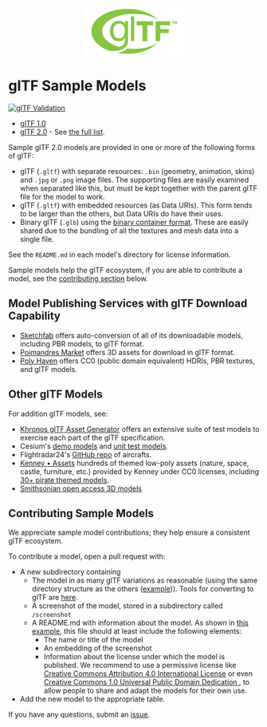 <p align="center">
<img src="2.0/glTF_RGB_June16.svg" height="100">
</p>

# glTF Sample Models

[![glTF Validation](https://github.com/KhronosGroup/glTF-Sample-Models/workflows/glTF%20Validation/badge.svg?branch=master)](https://github.com/KhronosGroup/glTF-Sample-Models/actions)

- [glTF 1.0](1.0)
- [glTF 2.0](2.0) - See [the full list](2.0).

Sample glTF 2.0 models are provided in one or more of the following forms of glTF:

* glTF (`.gltf`) with separate resources: `.bin` (geometry, animation, skins) and `.jpg` or `.png` image files.  The supporting files are easily examined when separated like this, but must be kept together with the parent glTF file for the model to work.
* glTF (`.gltf`) with embedded resources (as Data URIs).  This form tends to be larger than the others, but Data URIs do have their uses.
* Binary glTF (`.glb`) using the [binary container format](https://github.com/KhronosGroup/glTF/blob/master/specification/2.0/README.md#glb-file-format-specification).  These are easily shared due to the bundling of all the textures and mesh data into a single file.

See the `README.md` in each model's directory for license information.

Sample models help the glTF ecosystem, if you are able to contribute a model, see the [contributing section](#contributing-sample-models) below.

## Model Publishing Services with glTF Download Capability

* [Sketchfab](https://sketchfab.com/features/gltf) offers auto-conversion of all of its downloadable models, including PBR models, to glTF format.
* [Poimandres Market](https://market.pmnd.rs/) offers 3D assets for download in glTF format.
* [Poly Haven](https://polyhaven.com/) offers CC0 (public domain equivalent) HDRIs, PBR textures, and glTF models.

## Other glTF Models

For addition glTF models, see:

* [Khronos glTF Asset Generator](https://github.com/KhronosGroup/glTF-Asset-Generator) offers an extensive suite of test models to exercise each part of the glTF specification.
* Cesium's [demo models](https://github.com/AnalyticalGraphicsInc/cesium/tree/master/Apps/SampleData/models) and [unit test models](https://github.com/AnalyticalGraphicsInc/cesium/tree/master/Specs/Data/Models).
* Flightradar24's [GitHub repo](https://github.com/kalmykov/fr24-3d-models) of aircrafts.
* [Kenney • Assets](https://kenney.nl/assets?q=3d) hundreds of themed low-poly assets (nature, space, castle, furniture, etc.) provided by Kenney under CC0 licenses, including [30+ pirate themed models](https://kenney.nl/assets/pirate-kit).
* [Smithsonian open access 3D models](https://3d.si.edu/cc0?edan_q=*:*&edan_fq[]=online_media_type:%223D+Images%22)

## Contributing Sample Models

We appreciate sample model contributions; they help ensure a consistent glTF ecosystem.

To contribute a model, open a pull request with:
* A new subdirectory containing
   * The model in as many glTF variations as reasonable (using the same directory structure as the others ([example](2.0/Box))). Tools for converting to glTF are [here](https://github.com/KhronosGroup/glTF#converters).
   * A screenshot of the model, stored in a subdirectory called `/screenshot`
   * A README.md with information about the model. As shown in [this example](https://raw.githubusercontent.com/KhronosGroup/glTF-Sample-Models/master/2.0/Box/README.md), this file should at least include the following elements:
      * The name or title of the model
      * An embedding of the screenshot
      * Information about the license under which the model is published. We recommend to use a permissive license like [Creative Commons Attribution 4.0 International License](http://creativecommons.org/licenses/by/4.0/) or even [Creative Commons 1.0 Universal Public Domain Dedication ](http://creativecommons.org/publicdomain/zero/1.0/), to allow people to share and adapt the models for their own use.    
* Add the new model to the appropriate table.

If you have any questions, submit an [issue](https://github.com/KhronosGroup/glTF-Sample-Models/issues).

